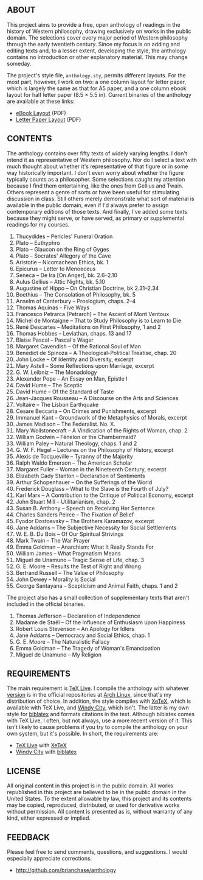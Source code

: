 ## ABOUT

This project aims to provide a free, open anthology of readings in the
history of Western philosophy, drawing exclusively on works in the
public domain. The selections cover every major period of Western
philosophy through the early twentieth century. Since my focus is on
adding and editing texts and, to a lesser extent, developing the
style, the anthology contains no introduction or other explanatory
material. This may change someday.

The project's style file, `anthology.sty`, permits different layouts.
For the most part, however, I work on two: a one column layout for
letter paper, which is largely the same as that for A5 paper, and a
one column ebook layout for half letter paper (8.5 × 5.5 in). Current
binaries of the anthology are available at these links:

* [eBook Layout](https://s3.amazonaws.com/brianchase/anthology-ebook.pdf "eBook Layout") (PDF)
* [Letter Paper Layout](https://s3.amazonaws.com/brianchase/anthology-letter.pdf "Letter Paper Layout") (PDF)

## CONTENTS

The anthology contains over fifty texts of widely varying lengths. I
don't intend it as representative of Western philosophy. Nor do I
select a text with much thought about whether it's representative of
that figure or in some way historically important. I don't even worry
about whether the figure typically counts as a philosopher. Some
selections caught my attention because I find them entertaining, like
the ones from Gellius and Twain. Others represent a genre of sorts or
have been useful for stimulating discussion in class. Still others
merely demonstrate what sort of material is available in the public
domain, even if I'd always prefer to assign contemporary editions of
those texts. And finally, I've added some texts because they might
serve, or have served, as primary or supplemental readings for my
courses.

1. Thucydides – Pericles' Funeral Oration
1. Plato – Euthyphro
1. Plato – Glaucon on the Ring of Gyges
1. Plato – Socrates' Allegory of the Cave
1. Aristotle – Nicomachean Ethics, bk. 1
1. Epicurus – Letter to Menoeceus
1. Seneca – De Ira [On Anger], bk. 2.6–2.10
1. Aulus Gellius – Attic Nights, bk. 5.10
1. Augustine of Hippo – On Christian Doctrine, bk 2.31–2.34
1. Boethius – The Consolation of Philosophy, bk. 5
1. Anselm of Canterbury – Proslogium, chaps. 2–4
1. Thomas Aquinas – Five Ways
1. Francesco Petrarca (Petrarch) – The Ascent of Mont Ventoux
1. Michel de Montaigne – That to Study Philosophy is to Learn to Die
1. René Descartes – Meditations on First Philosophy, 1 and 2
1. Thomas Hobbes – Leviathan, chaps. 13 and 17
1. Blaise Pascal – Pascal's Wager
1. Margaret Cavendish – Of the Rational Soul of Man
1. Benedict de Spinoza – A Theological-Political Treatise, chap. 20
1. John Locke – Of Identity and Diversity, excerpt
1. Mary Astell – Some Reflections upon Marriage, excerpt
1. G. W. Leibniz – The Monadology
1. Alexander Pope – An Essay on Man, Epistle I
1. David Hume – The Sceptic
1. David Hume – Of the Standard of Taste
1. Jean-Jacques Rousseau – A Discourse on the Arts and Sciences
1. Voltaire – The Lisbon Earthquake
1. Cesare Beccaria – On Crimes and Punishments, excerpt
1. Immanuel Kant – Groundwork of the Metaphysics of Morals, excerpt
1. James Madison – The Federalist. No. X.
1. Mary Wollstonecraft – A Vindication of the Rights of Woman, chap. 2
1. William Godwin – Fénelon or the Chambermaid?
1. William Paley – Natural Theology, chaps. 1 and 2
1. G. W. F. Hegel – Lectures on the Philosophy of History, excerpt
1. Alexis de Tocqueville – Tyranny of the Majority
1. Ralph Waldo Emerson – The American Scholar
1. Margaret Fuller – Woman in the Nineteenth Century, excerpt
1. Elizabeth Cady Stanton – Declaration of Sentiments
1. Arthur Schopenhauer – On the Sufferings of the World
1. Frederick Douglass – What to the Slave is the Fourth of July?
1. Karl Marx – A Contribution to the Critique of Political Economy, excerpt
1. John Stuart Mill – Utilitarianism, chap. 2
1. Susan B. Anthony – Speech on Receiving Her Sentence
1. Charles Sanders Peirce – The Fixation of Belief
1. Fyodor Dostoevsky – The Brothers Karamazov, excerpt
1. Jane Addams – The Subjective Necessity for Social Settlements
1. W. E. B. Du Bois – Of Our Spiritual Strivings
1. Mark Twain – The War Prayer
1. Emma Goldman – Anarchism: What It Really Stands For
1. William James – What Pragmatism Means
1. Miguel de Unamuno – Tragic Sense of Life, chap. 3
1. G. E. Moore – Results the Test of Right and Wrong
1. Bertrand Russell – The Value of Philosophy
1. John Dewey – Morality is Social
1. George Santayana – Scepticism and Animal Faith, chaps. 1 and 2

The project also has a small collection of supplementary texts that
aren't included in the official binaries.

1. Thomas Jefferson – Declaration of Independence
1. Madame de Staël – Of the Influence of Enthusiasm upon Happiness
1. Robert Louis Stevenson – An Apology for Idlers
1. Jane Addams – Democracy and Social Ethics, chap. 1
1. G. E. Moore – The Naturalistic Fallacy
1. Emma Goldman – The Tragedy of Woman's Emancipation
1. Miguel de Unamuno – My Religion

## REQUIREMENTS

The main requirement is [TeX Live](http://www.tug.org/texlive "TeX
Live"). I compile the anthology with whatever
[version](https://www.archlinux.org/packages/?q=texlive) is in the
official repositories at [Arch Linux](https://www.archlinux.org/ "Arch
Linux"), since that's my distribution of choice. In addition, the
style compiles with [XeTeX](http://en.wikipedia.org/wiki/XeTeX
"XeTeX"), which is available with TeX Live, and [Windy
City](http://github.com/brianchase/windycity "Windy City"), which
isn't. The latter is my own style for
[biblatex](http://www.ctan.org/pkg/biblatex "biblatex") and formats
citations in the text. Although biblatex comes with TeX Live, I often,
but not always, use a more recent version of it. This isn't likely to
cause problems if you try to compile the anthology on your own
system, but it's possible. In short, the requirements are:

* [TeX Live](http://www.tug.org/texlive "TeX Live") with [XeTeX](http://en.wikipedia.org/wiki/XeTeX "XeTeX")
* [Windy City](http://github.com/brianchase/windycity "Windy City") with [biblatex](http://www.ctan.org/pkg/biblatex "biblatex")

## LICENSE

All original content in this project is in the public domain. All
works republished in this project are believed to be in the public
domain in the United States. To the extent allowable by law, this
project and its contents may be copied, reproduced, distributed, or
used for derivative works without permission. All content is presented
as is, without warranty of any kind, either expressed or implied.

## FEEDBACK

Please feel free to send comments, questions, and suggestions. I would
especially appreciate corrections.

* http://github.com/brianchase/anthology

